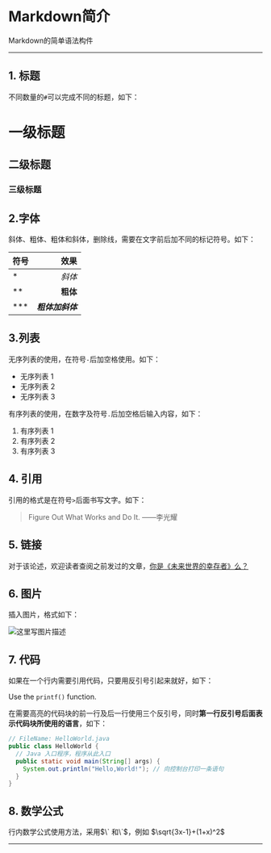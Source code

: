 # Markdown简介

Markdown的简单语法构件

---


## 1. 标题

不同数量的`#`可以完成不同的标题，如下：

# 一级标题
## 二级标题
### 三级标题  



## 2.字体

  斜体、粗体、粗体和斜体，删除线，需要在文字前后加不同的标记符号。如下：

| 符号   | 效果 | 
| :--- | --: | 
| \* |  *斜体* |
| \** |  **粗体**|
| \*** | ***粗体加斜体***|

## 3.列表

无序列表的使用，在符号`-`后加空格使用。如下：

- 无序列表 1
- 无序列表 2
- 无序列表 3

有序列表的使用，在数字及符号`.`后加空格后输入内容，如下：

1. 有序列表 1
2. 有序列表 2
3. 有序列表 3

## 4. 引用

引用的格式是在符号`>`后面书写文字。如下：

> Figure Out What Works and Do It. ——李光耀

## 5. 链接

对于该论述，欢迎读者查阅之前发过的文章，[你是《未来世界的幸存者》么？](https://mp.weixin.qq.com/s/s5IhxV2ooX3JN_X416nidA)
<a id="jump_8"></a>


## 6. 图片

插入图片，格式如下：

![这里写图片描述](https://www.nginx.cn/wp-content/uploads/2020/03/qrcode_for_gh_82cf87d482f0_258.jpg)



## 7. 代码

如果在一个行内需要引用代码，只要用反引号引起来就好，如下：

Use the `printf()` function.

在需要高亮的代码块的前一行及后一行使用三个反引号，同时**第一行反引号后面表示代码块所使用的语言**，如下：

```java
// FileName: HelloWorld.java
public class HelloWorld {
  // Java 入口程序，程序从此入口
  public static void main(String[] args) {
    System.out.println("Hello,World!"); // 向控制台打印一条语句
  }
}
```

## 8. 数学公式


行内数学公式使用方法，采用$\` 和\`$，例如  $`\sqrt{3x-1}+(1+x)^2`$


---


